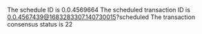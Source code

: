 The schedule ID is 0.0.4569664
The scheduled transaction ID is 0.0.4567439@1683283307.140730015?scheduled
The transaction consensus status is 22